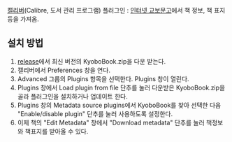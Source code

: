 
[캘리버](https://calibre-ebook.com/)(Calibre, 도서 관리 프로그램) 플러그인 : [인터넷 교보문고](http://www.kyobobook.co.kr/)에서 책 정보, 책 표지 등을 가져옴.

설치 방법
---------
1. [release](https://github.com/sseeookk/Calibre-KyoboBook-Metadata-Source-Plugin/releases)에서 최신 버전의 KyoboBook.zip을 다운 받는다.
2. 캘리버에서 Preferences 창을 연다.
3. Advanced 그룹의 Plugins 항목을 선택한다. Plugins 창이 열린다.
4. Plugins 창에서 Load plugin from file 단추를 눌러 다운받은 KyoboBook.zip을 골라 플러그인을 설치하거나 업데이트 한다.
5. Plugins 창의 Metadata source plugins에서 KyoboBook를 찾아 선택한 다음 "Enable/disable plugin" 단추를 눌러 사용하도록 설정한다.
5. 이제 책의 "Edit Metadata" 창에서 "Download metadata" 단추를 눌러 책정보와 책표지를 받아올 수 있다.
